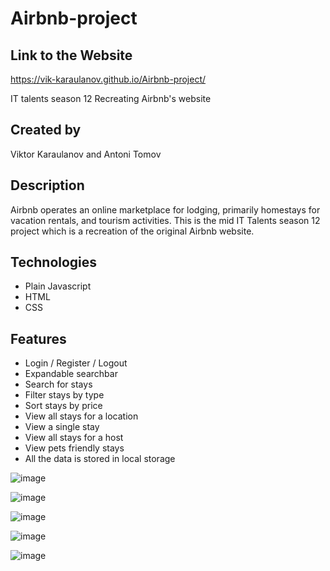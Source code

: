 # Airbnb-project

## Link to the Website
https://vik-karaulanov.github.io/Airbnb-project/

IT talents season 12 Recreating Airbnb's website

## Created by

Viktor Karaulanov and Antoni Tomov

## Description

Airbnb operates an online marketplace for lodging, primarily homestays for vacation rentals, and tourism activities.
This is the mid IT Talents season 12 project which is a recreation of the original Airbnb website.

## Technologies

* Plain Javascript
* HTML
* CSS

## Features

- Login / Register / Logout
- Expandable searchbar
- Search for stays
- Filter stays by type
- Sort stays by price
- View all stays for a location
- View a single stay
- View all stays for a host
- View pets friendly stays
- All the data is stored in local storage

![image](https://user-images.githubusercontent.com/78790848/114275076-d7cff980-9a29-11eb-92b6-626c88a14418.PNG)


![image](https://user-images.githubusercontent.com/78790848/114275235-6f354c80-9a2a-11eb-9c45-f0d573d0168d.PNG)


![image](https://user-images.githubusercontent.com/78790848/114275086-dbfc1700-9a29-11eb-9bad-165e6360e809.PNG)


![image](https://user-images.githubusercontent.com/78790848/114275091-de5e7100-9a29-11eb-99f1-6baf24dcd084.PNG)


![image](https://user-images.githubusercontent.com/78790848/114275101-e7e7d900-9a29-11eb-9db1-d457fc3098c3.PNG)
